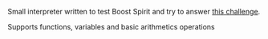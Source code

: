 Small interpreter written to test Boost Spirit and try to answer [this
challenge](https://www.reddit.com/r/dailyprogrammer_ideas/comments/6m7zui/hard_interpreter/).

Supports functions, variables and basic arithmetics operations

